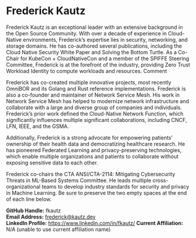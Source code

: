 # Frederick Kautz
Frederick Kautz is an exceptional leader with an extensive background in the Open Source Community. With over a decade of experience in Cloud-Native environments, Frederick’s expertise lies in security, networking, and storage domains. He has co-authored several publications, including the Cloud Native Security White Paper and Solving the Bottom Turtle. As a Co-Chair for KubeCon + CloudNativeCon and a member of the SPIFFE Steering Committee, Frederick is at the forefront of the industry, providing Zero Trust Workload Identity to compute workloads and resources.
 Comment

Frederick has co-created multiple innovative projects, most recently OmniBOR and its Golang and Rust reference implementations. Frederick is also a co-founder and maintainer of Network Service Mesh. His work in Network Service Mesh has helped to modernize network infrastructure and collaborate with a large and diverse group of companies and individuals. Frederick’s prior work defined the Cloud-Native Network Function, which significantly influences multiple significant collaborations, including CNCF, LFN, IEEE, and the GSMA.

Additionally, Frederick is a strong advocate for empowering patients’ ownership of their health data and democratizing healthcare research. He has pioneered Federated Learning and privacy-preserving technologies, which enable multiple organizations and patients to collaborate without exposing sensitive data to each other.

Frederick co-chairs the CTA ANSI/CTA-2114: Mitigating Cybersecurity Threats in ML-Based Systems Committee. He leads multiple cross-organizational teams to develop industry standards for security and privacy in Machine Learning.
Be sure to preserve the two empty spaces at the end of each line below.  

**GitHub Handle:** fkautz  
**Email Address:** frederick@kautz.dev  
**LinkedIn Profile:** https://www.linkedin.com/in/fkautz/
**Current Affiliation:** N/A  (unable to use current affiliation name)
